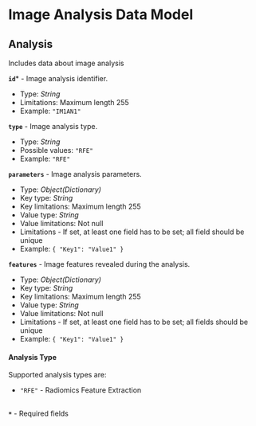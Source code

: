 # Image Analysis Data Model

## Analysis
Includes data about image analysis

**`id`*** - Image analysis identifier.
- Type: _String_
- Limitations: Maximum length 255
- Example: `"IM1AN1"`

**`type`** - Image analysis type.
- Type: _String_
- Possible values: `"RFE"`
- Example: `"RFE"`

**`parameters`** - Image analysis parameters.
- Type: _Object(Dictionary)_
- Key type: _String_
- Key limitations: Maximum length 255
- Value type: _String_
- Value limitations: Not null
- Limitations - If set, at least one field has to be set; all field should be unique
- Example: `{ "Key1": "Value1" }`

**`features`** - Image features revealed during the analysis.
- Type: _Object(Dictionary)_
- Key type: _String_
- Key limitations: Maximum length 255
- Value type: _String_
- Value limitations: Not null
- Limitations - If set, at least one field has to be set; all fields should be unique
- Example: `{ "Key1": "Value1" }`

#### Analysis Type
Supported analysis types are:
- `"RFE"` - Radiomics Feature Extraction

##
**`*`** - Required fields
